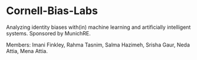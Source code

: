 # Cornell-Bias-Labs
Analyzing identity biases with(in) machine learning and artificially intelligent systems. Sponsored by MunichRE.

Members: Imani Finkley, Rahma Tasnim, Salma Hazimeh, Srisha Gaur, Neda Attia, Mena Attia.
